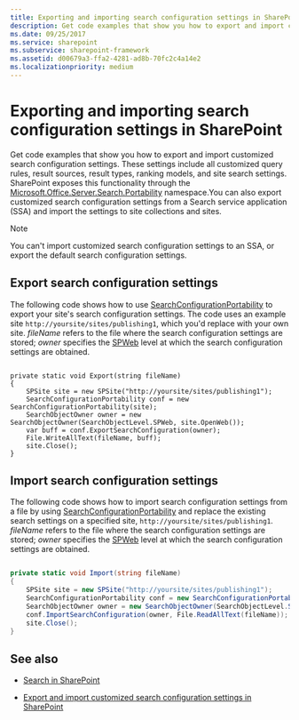 ```yaml
---
title: Exporting and importing search configuration settings in SharePoint
description: Get code examples that show you how to export and import customized search configuration settings. These settings include all customized query rules, result sources, result types, ranking models, and site search settings.
ms.date: 09/25/2017
ms.service: sharepoint
ms.subservice: sharepoint-framework
ms.assetid: d00679a3-ffa2-4281-ad8b-70fc2c4a14e2
ms.localizationpriority: medium
---
```



# Exporting and importing search configuration settings in SharePoint
Get code examples that show you how to export and import customized search configuration settings. These settings include all customized query rules, result sources, result types, ranking models, and site search settings. SharePoint exposes this functionality through the  [Microsoft.Office.Server.Search.Portability](https://msdn.microsoft.com/library/Microsoft.Office.Server.Search.Portability.aspx) namespace.You can also export customized search configuration settings from a Search service application (SSA) and import the settings to site collections and sites.

> [!NOTE]
> You can't import customized search configuration settings to an SSA, or export the default search configuration settings.





## Export search configuration settings
<a name="SP15_exporting_search_configuration"> </a>

The following code shows how to use  [SearchConfigurationPortability](https://msdn.microsoft.com/library/Microsoft.Office.Server.Search.Portability.SearchConfigurationPortability.aspx) to export your site's search configuration settings. The code uses an example site `http://yoursite/sites/publishing1`, which you'd replace with your own site.  _fileName_ refers to the file where the search configuration settings are stored; _owner_ specifies the [SPWeb](https://msdn.microsoft.com/library/Microsoft.SharePoint.SPWeb.aspx) level at which the search configuration settings are obtained.




```

private static void Export(string fileName)
{
    SPSite site = new SPSite("http://yoursite/sites/publishing1");
    SearchConfigurationPortability conf = new SearchConfigurationPortability(site);
    SearchObjectOwner owner = new SearchObjectOwner(SearchObjectLevel.SPWeb, site.OpenWeb());
    var buff = conf.ExportSearchConfiguration(owner);
    File.WriteAllText(fileName, buff);
    site.Close();
}
```


## Import search configuration settings
<a name="SP15_importing_search_configuration"> </a>

The following code shows how to import search configuration settings from a file by using  [SearchConfigurationPortability](https://msdn.microsoft.com/library/Microsoft.Office.Server.Search.Portability.SearchConfigurationPortability.aspx) and replace the existing search settings on a specified site, `http://yoursite/sites/publishing1`.  _fileName_ refers to the file where the search configuration settings are stored; _owner_ specifies the [SPWeb](https://msdn.microsoft.com/library/Microsoft.SharePoint.SPWeb.aspx) level at which the search configuration settings are obtained.




```csharp

private static void Import(string fileName)
{
    SPSite site = new SPSite("http://yoursite/sites/publishing1");
    SearchConfigurationPortability conf = new SearchConfigurationPortability(site);
    SearchObjectOwner owner = new SearchObjectOwner(SearchObjectLevel.SPWeb, site.OpenWeb());
    conf.ImportSearchConfiguration(owner, File.ReadAllText(fileName));
    site.Close();
}

```


## See also
<a name="bk_addresources"> </a>


-  [Search in SharePoint](search-in-sharepoint.md)


-  [Export and import customized search configuration settings in SharePoint](https://technet.microsoft.com/library/jj871675.aspx)







